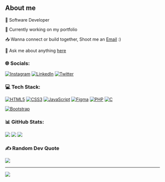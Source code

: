 ## About me

👾 Software Developer 

💼 Currently working on my portfolio

📥 Wanna connect or build together, Shoot me an [Email](https://mail.google.com/mail/u/0/#inbox?compose=DmwnWsvCfczRMbNgwxsFNjSsDrDLnVxTNpvHhvKDBwZWDSBSLLkhvCTRHhTKGCzlXVNTJhPtSVHB) :)

💬 Ask me about anything [here](https://github.com/zubbypeculiar/zubbypeculiar/issues)

### 🌐 Socials:
[![Instagram](https://img.shields.io/badge/-%23E4405F.svg?logo=Instagram&logoColor=white)](https://instagram.com/x33zp.web?igshid=OGQ5ZDc2ODk2ZA==) 
[![LinkedIn](https://img.shields.io/badge/-%230077B5.svg?logo=linkedin&logoColor=white)](https://www.linkedin.com/in/zubby-peculiar-379809222) 
[![Twitter](https://img.shields.io/badge/-%231DA1F2.svg?logo=Twitter&logoColor=white)](https://twitter.com/x33zp_web) 


### 💻 Tech Stack:
<!-- ### Languages -->
[![HTML5](https://img.shields.io/badge/-%23E34F26.svg?style=flat-square&logo=html5&logoColor=white)](https://github.com/zubbypeculiar)
[![CSS3](https://img.shields.io/badge/-%231572B6.svg?style=flat-square&logo=css3&logoColor=white)](https://github.com/zubbypeculiar)
[![JavaScript](https://img.shields.io/badge/-%23323330.svg?style=flat-square&logo=javascript&logoColor=%23F7DF1E)](https://github.com/zubbypeculiar)
[![Figma](https://img.shields.io/badge/-%23F24E1E.svg?style=flat-square&logo=figma&logoColor=white)](https://github.com/zubbypeculiar)
[![PHP](https://img.shields.io/badge/-%23777BB4.svg?style=flat-square&logo=php&logoColor=white)](https://github.com/zubbypeculiar)
[![C](https://img.shields.io/badge/-%2300599C.svg?style=flat-square&logo=c&logoColor=white)](https://github.com/zubbypeculiar)
<!-- [![Python](https://img.shields.io/badge/python-3670A0?style=flat-square&logo=python&logoColor=ffdd54)](https://github.com/zubbypeculiar) -->
<!-- [![TypeScript](https://img.shields.io/badge/typescript-%23007ACC.svg?style=flat-square&logo=typescript&logoColor=white)](https://github.com/zubbypeculiar) -->


<!-- ### Frameworks, Platforms & Libraries -->
<!--[![Angular](https://img.shields.io/badge/-%23DD0031.svg?style=flat-square&logo=angular&logoColor=white)](https://github.com/zubbypeculiar) -->
[![Bootstrap](https://img.shields.io/badge/-%23563D7C.svg?style=flat-square&logo=bootstrap&logoColor=white)](https://github.com/zubbypeculiar)
<!-- [![Django](https://img.shields.io/badge/-%23092E20.svg?style=flat-square&logo=django&logoColor=white)](https://github.com/zubbypeculiar)
[![Flutter](https://img.shields.io/badge/-%2302569B.svg?style=flat-square&logo=Flutter&logoColor=white)](https://github.com/zubbypeculiar)
[![jQuery](https://img.shields.io/badge/-%230769AD.svg?style=flat-square&logo=jquery&logoColor=white)](https://github.com/zubbypeculiar)
[![NodeJS](https://img.shields.io/badge/-6DA55F?style=flat-square&logo=node.js&logoColor=white)](https://github.com/zubbypeculiar)
[![NPM](https://img.shields.io/badge/-%23000000.svg?style=flat-square&logo=npm&logoColor=white)](https://github.com/zubbypeculiar)
[![React](https://img.shields.io/badge/-%2320232a.svg?style=flat-square&logo=react&logoColor=%2361DAFB)](https://github.com/zubbypeculiar)
[![SASS](https://img.shields.io/badge/-hotpink.svg?style=flat-square&logo=SASS&logoColor=white)](https://github.com/zubbypeculiar)
[![Vue.js](https://img.shields.io/badge/-%2335495e.svg?style=flat-square&logo=vuedotjs&logoColor=%234FC08D)](https://github.com/zubbypeculiar) -->

<!-- ### Design
[![Adobe Photoshop](https://img.shields.io/badge/adobephotoshop-%2331A8FF.svg?style=flat-square&logo=adobephotoshop&logoColor=white)](https://github.com/zubbypeculiar)
[![Adobe XD](https://img.shields.io/badge/Adobe%20XD-470137?style=flat-square&logo=Adobe%20XD&logoColor=#FF61F6)](https://github.com/zubbypeculiar)
[![Figma](https://img.shields.io/badge/figma-%23F24E1E.svg?style=flat-square&logo=figma&logoColor=white)](https://github.com/zubbypeculiar) 
[![Adobe Illustrator](https://img.shields.io/badge/adobeillustrator-%23FF9A00.svg?style=flat-square&logo=adobeillustrator&logoColor=white)](https://github.com/zubbypeculiar) 
[![Webflow](https://img.shields.io/badge/Webflow-4353FF?style=flat-square&logo=webflow&logoColor=white)](https://github.com/zubbypeculiar) -->

<!-- ### OS
[![Windows](https://img.shields.io/badge/Windows-black?style=for-the-badge&logo=Windows)](https://github.com/zubbypeculiar)
[![MacOS](https://img.shields.io/badge/macos-black?style=for-the-badge&logo=macos&color=black)](https://github.com/zubbypeculiar) 
[![Linux](https://img.shields.io/badge/linux-black?style=for-the-badge&logo=Linux)](https://github.com/zubbypeculiar)  -->


### 📊 GitHub Stats:
[![](https://github-readme-stats.vercel.app/api?username=zubbypeculiar&theme=gotham&hide_border=true&include_all_commits=false&count_private=true)](https://github.com/zubbypeculiar) [![](https://github-readme-stats.vercel.app/api/top-langs/?username=zubbypeculiar&theme=gotham&hide_border=true&include_all_commits=false&count_private=true&layout=compact)](https://github.com/zubbypeculiar) 
[![](https://github-readme-streak-stats.herokuapp.com/?user=zubbypeculiar&theme=gotham&hide_border=true)](https://github.com/zubbypeculiar)<br/>


<!-- ### Top Repositories


<a href="https://github.com/zubbypeculiar/github-readme-stats">
  <img align="center" src="https://github-readme-stats.vercel.app/api/pin/?username=zubbypeculiar&repo=github-readme-stats&theme=gotham" />
</a>
<a href="https://github.com/anuraghazra/zubbypeculiar.github.io">
  <img align="center" src="https://github-readme-stats.vercel.app/api/pin/?username=zubbypeculiar&repo=anuraghazra.github.io&theme=gotham" />
</a> -->

### ✍️ Random Dev Quote
[![](https://quotes-github-readme.vercel.app/api?type=horizontal&theme=dark)](https://github.com/zubbypeculiar)

 <!-- ### 😂 Random Dev Meme
<img src="https://rm.up.railway.app/" width="512px"/> -->

---
[![](https://visitcount.itsvg.in/api?id=zubbypeculiar&icon=5&color=3)](https://github.com/zubbypeculiar)

<!-- Proudly created with GPRM ( https://gprm.itsvg.in ) -->
